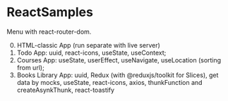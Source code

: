 # ReactSamples

Menu with react-router-dom.

0. HTML-classic App (run separate with live server)
1. Todo App: uuid, react-icons, useState, useContext;
2. Courses App: useState, userEffect, useNavigate, useLocation (sorting from url);
3. Books Library App: uuid, Redux (with @reduxjs/toolkit for Slices), get data by mocks, useState, react-icons, axios, thunkFunction and createAsynkThunk, react-toastify
